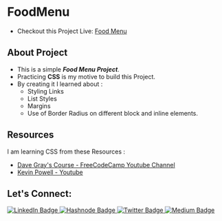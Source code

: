 
# FoodMenu
- Checkout this Project Live: [Food Menu](https://aviralsharma07.github.io/FoodMenu/)

## About Project

- This is a simple ***Food Menu Project***.
- Practicing **CSS** is my motive to build this Project.
- By creating it I learned about :
  - Styling Links
  - List Styles
  - Margins
  - Use of Border Radius on different block and inline elements.
  
## Resources
  
  I am learning CSS from these Resources :
  - [Dave Gray's Course - FreeCodeCamp Youtube Channel](https://youtu.be/OXGznpKZ_sA)
  - [Kevin Powell - Youtube](https://www.youtube.com/kepowob)
  
  ## Let's Connect:
  
  <p>
<a href="https://www.linkedin.com/in/aviral07/">
    <img src="https://img.shields.io/badge/LinkedIn-blue?style=for-the-badge&logo=linkedin&logoColor=white" alt="LinkedIn Badge"/>
  </a>
  <a href="https://aviralsharma.hashnode.dev/">
    <img src="https://img.shields.io/badge/Hashnode-purple?style=for-the-badge&logo=hashnode&logoColor=white" alt="Hashnode Badge"/>
  </a>
  <a href="https://twitter.com/_aviral07">
    <img src="https://img.shields.io/badge/Twitter-blue?style=for-the-badge&logo=twitter&logoColor=white" alt="Twitter Badge"/>
  </a>
  <a href="https://medium.com/@thecuriosityjournal">
    <img src="https://img.shields.io/badge/Medium-white?style=for-the-badge&logo=medium&logoColor=black" alt="Medium Badge"/>
  </a>
</p>  
